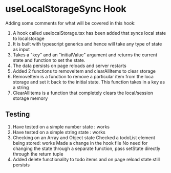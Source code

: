 # useLocalStorageSync Hook

Adding some comments for what will be covered in this hook:

1. A hook called uselocalStorage.tsx has been added that syncs local state to localstorage
2. It is built with typescript generics and hence will take any type of state as input
3. Takes a "key" and an "initialValue" argument and returns the current state and function to set the state.
4. The data persists on page reloads and server restarts
5. Added 2 functions to removeItem and clearAllItems to clear storage
6. RemoveItem is a function to remove a particular item from the loca storage and set it back to the initial state. This function takes in a key as a string
7. ClearAllItems is a function that completely clears the local/session storage memory

## Testing

1. Have tested on a simple number state : works
2. Have tested on a simple string state : works
3. Checking on an Array and Object state
   Checked a todoList element being stored: works
   Made a change in the hook file
   No need for changing the state through a separate function, pass setState directly through the return tuple
4. Added delete functionality to todo items and on page reload state still persists
